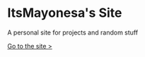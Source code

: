 # ItsMayonesa's Site
A personal site for projects and random stuff

[Go to the site >](itsmayonesa.github.io)
